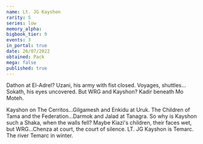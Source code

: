 ```yaml
---
name: Lt. JG Kayshon
rarity: 5
series: low
memory_alpha:
bigbook_tier: 9
events: 3
in_portal: true
date: 26/07/2022
obtained: Pack
mega: false
published: true
---
```


Dathon at El-Adrel? Uzani, his army with fist closed. Voyages, shuttles…Sokath, his eyes uncovered. But WRG and Kayshon? Kadir beneath Mo Moteh.

Kayshon on The Cerritos…Gilgamesh and Enkidu at Uruk. The Children of Tama and the Federation…Darmok and Jalad at Tanagra. So why is Kayshon such a Shaka, when the walls fell? Maybe Kiazi's children, their faces wet, but WRG…Chenza at court, the court of silence. LT. JG Kayshon is Temarc. The river Temarc in winter.
